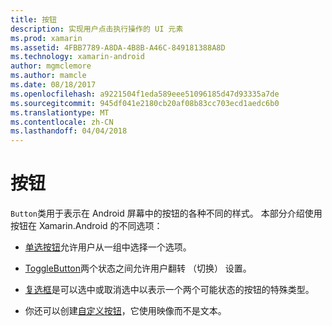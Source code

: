 ```yaml
---
title: 按钮
description: 实现用户点击执行操作的 UI 元素
ms.prod: xamarin
ms.assetid: 4FBB7789-A8DA-4B8B-A46C-849181388A8D
ms.technology: xamarin-android
author: mgmclemore
ms.author: mamcle
ms.date: 08/18/2017
ms.openlocfilehash: a9221504f1eda589eee51096185d47d93335a7de
ms.sourcegitcommit: 945df041e2180cb20af08b83cc703ecd1aedc6b0
ms.translationtype: MT
ms.contentlocale: zh-CN
ms.lasthandoff: 04/04/2018
---
```

# <a name="buttons"></a>按钮

`Button`类用于表示在 Android 屏幕中的按钮的各种不同的样式。 本部分介绍使用按钮在 Xamarin.Android 的不同选项：

-   [单选按钮](~/android/user-interface/controls/buttons/radio-button.md)允许用户从一组中选择一个选项。

-   [ToggleButton](~/android/user-interface/controls/buttons/toggle-button.md)两个状态之间允许用户翻转 （切换） 设置。

-   [复选框](~/android/user-interface/controls/buttons/check-box.md)是可以选中或取消选中以表示一个两个可能状态的按钮的特殊类型。

-   你还可以创建[自定义按钮](~/android/user-interface/controls/buttons/custom-button.md)，它使用映像而不是文本。

